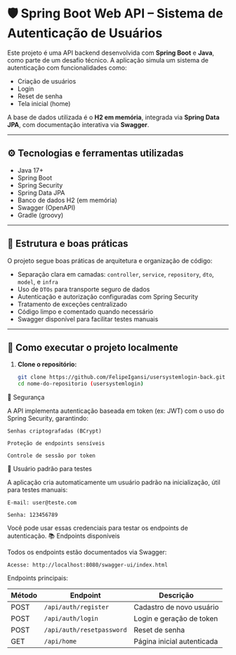 # 🛡️ Spring Boot Web API – Sistema de Autenticação de Usuários

Este projeto é uma API backend desenvolvida com **Spring Boot** e **Java**, como parte de um desafio técnico. A aplicação simula um sistema de autenticação com funcionalidades como:

- Criação de usuários
- Login
- Reset de senha
- Tela inicial (home)

A base de dados utilizada é o **H2 em memória**, integrada via **Spring Data JPA**, com documentação interativa via **Swagger**.

---

## ⚙️ Tecnologias e ferramentas utilizadas

- Java 17+
- Spring Boot
- Spring Security
- Spring Data JPA
- Banco de dados H2 (em memória)
- Swagger (OpenAPI)
- Gradle (groovy)

---

## 🧱 Estrutura e boas práticas

O projeto segue boas práticas de arquitetura e organização de código:

- Separação clara em camadas: `controller`, `service`, `repository`, `dto`, `model`, e `infra`
- Uso de `DTOs` para transporte seguro de dados
- Autenticação e autorização configuradas com Spring Security
- Tratamento de exceções centralizado
- Código limpo e comentado quando necessário
- Swagger disponível para facilitar testes manuais

---

## 🚀 Como executar o projeto localmente

1. **Clone o repositório:**
   ```bash
   git clone https://github.com/FelipeIgansi/usersystemlogin-back.git
   cd nome-do-repositorio (usersystemlogin)

🔐 Segurança

A API implementa autenticação baseada em token (ex: JWT) com o uso do Spring Security, garantindo:

    Senhas criptografadas (BCrypt)

    Proteção de endpoints sensíveis

    Controle de sessão por token

👤 Usuário padrão para testes

A aplicação cria automaticamente um usuário padrão na inicialização, útil para testes manuais:

    E-mail: user@teste.com

    Senha: 123456789

Você pode usar essas credenciais para testar os endpoints de autenticação.
📚 Endpoints disponíveis

Todos os endpoints estão documentados via Swagger:

    Acesse: http://localhost:8080/swagger-ui/index.html


Endpoints principais:

| Método | Endpoint                   | Descrição                  |
| ------ | -------------------------- | -------------------------- |
| POST   | `/api/auth/register`       | Cadastro de novo usuário   |
| POST   | `/api/auth/login`          | Login e geração de token   |
| POST   | `/api/auth/resetpassword` | Reset de senha             |
| GET    | `/api/home`                | Página inicial autenticada |

